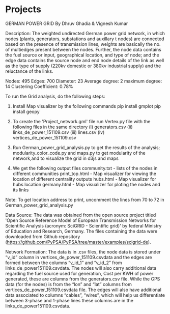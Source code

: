 # Projects
GERMAN POWER GRID
By Dhruv Ghadia & Vignesh Kumar

Description:
The weighted undirected German power grid network, in which nodes (plants, generators, substations and auxillary t nodes) are connected based on the presence of transmission lines, weights are basically the no. of multiedges present between the nodes. Further, the node data contains the fuel source or input, geographical location, and type of node; and the edge data contains the source node and end node details of the link as well as the type of supply (220kv domestic or 380kv industrial supply) and the reluctance of the links.

Nodes: 495
Edges: 700
Diameter: 23 
Average degree: 2
maximum degree: 14
Clustering Coefficient: 0.78%



To run the Grid analysis, do the following steps:

1) Install Map visualizer by the following commands 
	pip install gmplot
	pip install geopy

2) To create the 'Project_network.gml' file run Vertex.py file with the following files in the same directory
	(i) generators.csv
	(ii) links_de_power_151109.csv
	(iii) lines.csv
	(iv) vertices_de_power_151109.csv

3) Run German_power_grid_analysis.py to get the results of the analysis; modularity_color_code.py and maps.py to get modularity of the network,and to visualize the grid in d3js and maps

4) We get the following output files 
community.txt - lists of the nodes in different communities
print_top.html - Map visualizer for viewing the location of different centrality outputs
hubs.html - Map visualizer for hubs location
germany.html - Map visualizer for ploting the nodes and its links 

Note:
To get location address to print, uncomment the lines from 70 to 72 in German_power_grid_analysis.py

Data Source:
The data was obtained from the open source project titled 'Open Source Reference Model of European Transmission Networks for Scientific Analysis (acronym: SciGRID - Scientific grid)' by federal Ministry of Education and Research, Germany. The files containing the data were downloaded from Github repository (https://github.com/PyPSA/PyPSA/tree/master/examples/scigrid-de).

Network Formation:
The data is in .csv files, the node data is stored under “v_id” column in vertices_de_power_151109.csvdata and the edges are formed between the columns “v_id_1” and “v_id_2” from links_de_power151109.csvdata. The nodes will also carry additional data regarding the fuel source used for generation, Cost per KWH of power generated, these are columns from the generators.csv
file. While the GPS data (for the nodes) is from the “lon” and “lat” columns from vertices_de_power_151109.csvdata file. The edges will also have additional data associated to
columns “cables”, “wires”, which will help us differentiate between 3-phase and 1-phase lines these
columns are in the links_de_power151109.csvdata.
